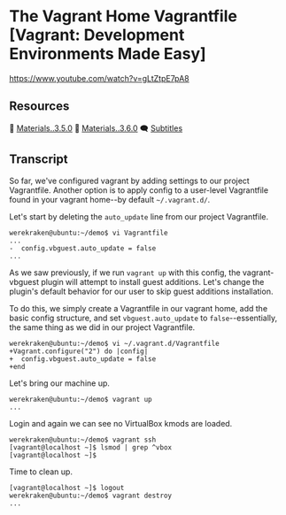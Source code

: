 # The Vagrant Home Vagrantfile [Vagrant: Development Environments Made Easy]

https://www.youtube.com/watch?v=gLtZtpE7pA8

## Resources

🧱 [Materials..3.5.0](../03.More.05..Disabling.vagrant-vbguest/Materials..3.5.0)
🧱 [Materials..3.6.0](../03.More.06..The.Vagrant.Home.Vagrantfile/Materials..3.6.0)
🗨 [Subtitles](subtitles.srt)

## Transcript

So far, we've configured vagrant by adding settings to our project Vagrantfile. Another option is to apply config to a user-level Vagrantfile found in your vagrant home--by default `~/.vagrant.d/`.

Let's start by deleting the `auto_update` line from our project Vagrantfile.
```
werekraken@ubuntu:~/demo$ vi Vagrantfile
...
-  config.vbguest.auto_update = false
...
```
As we saw previously, if we run `vagrant up` with this config, the vagrant-vbguest plugin will attempt to install guest additions. Let's change the plugin's default behavior for our user to skip guest additions installation.

To do this, we simply create a Vagrantfile in our vagrant home, add the basic config structure, and set `vbguest.auto_update` to `false`--essentially, the same thing as we did in our project Vagrantfile.
```
werekraken@ubuntu:~/demo$ vi ~/.vagrant.d/Vagrantfile
+Vagrant.configure("2") do |config|
+  config.vbguest.auto_update = false
+end
```
Let's bring our machine up.
```
werekraken@ubuntu:~/demo$ vagrant up
...
```
Login and again we can see no VirtualBox kmods are loaded.
```
werekraken@ubuntu:~/demo$ vagrant ssh
[vagrant@localhost ~]$ lsmod | grep ^vbox
[vagrant@localhost ~]$
```
Time to clean up.
```
[vagrant@localhost ~]$ logout
werekraken@ubuntu:~/demo$ vagrant destroy
...
```
